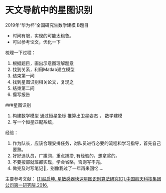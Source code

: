 # 天文导航中的星图识别
2019年“华为杯”全国研究生数学建模 B题目

* 时间有限，实现的可能太粗鲁。
* 可以参考论文，优化一下

梳理一下过程：
1. 根据题目，画出示意图理解题意
2. 找到关系，利用Matlab建立模型
3. 结束第一问
4. 找到星图识别相关论文，复现之
5. 结束第二问
6. 攥写报告

###星图识别

1. 构建数学模型 通过恒星坐标 推算出卫星姿态 ， 数学建模
2. 写一个恒星匹配系统， 
  




经验：
1. 作为队长，应该合理安排任务，对队员进行必要的流程和学习指导，首先自己要熟。
2. 好好选队员，广撒网，重点捕捞, 有经验的，想拿奖的。
3. 不要按部就班都实现，学会省略，否则写不完。
4. 做完及时写笔记📒，别像我过了一年再来回忆....










主要参考文献：
[
[1]赵启坤. 星敏感器快速星图识别算法研究[D].中国航天科技集团公司第一研究院,2016.
](https://kns.cnki.net/KCMS/detail/detail.aspx?dbcode=CMFD&dbname=CMFD201701&filename=1016926277.nh&v=MTEwNzBoMVQzcVRyV00xRnJDVVI3cWZiK1J1RnkvbVZidk9WRjI2R0xxNkdOUExxSkViUElSOGVYMUx1eFlTN0Q=)
